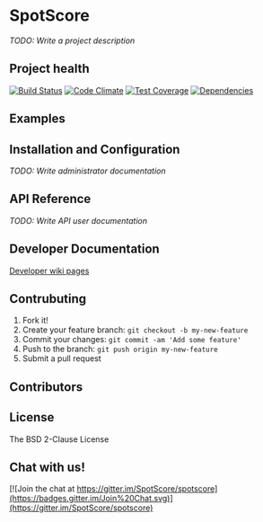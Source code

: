 # SpotScore

_TODO: Write a project description_

## Project health
[![Build Status](https://travis-ci.org/SpotScore/spotscore.svg?branch=master)](https://travis-ci.org/SpotScore/spotscore)
[![Code Climate](https://codeclimate.com/github/SpotScore/spotscore/badges/gpa.svg)](https://codeclimate.com/github/SpotScore/spotscore)
[![Test Coverage](https://codeclimate.com/github/SpotScore/spotscore/badges/coverage.svg)](https://codeclimate.com/github/SpotScore/spotscore/coverage)
[![Dependencies](https://david-dm.org/spotscore/spotscore.svg)](https://david-dm.org/spotscore/spotscore)


## Examples

## Installation and Configuration

_TODO: Write administrator documentation_

## API Reference

_TODO: Write API user documentation_

## Developer Documentation

[Developer wiki pages](https://github.com/SpotScore/spotscore/wiki#developer-help-topics)

## Contrubuting

1. Fork it!
2. Create your feature branch: `git checkout -b my-new-feature`
3. Commit your changes: `git commit -am 'Add some feature'`
4. Push to the branch: `git push origin my-new-feature`
5. Submit a pull request

## Contributors

## License

The BSD 2-Clause License


## Chat with us!

[![Join the chat at https://gitter.im/SpotScore/spotscore](https://badges.gitter.im/Join%20Chat.svg)](https://gitter.im/SpotScore/spotscore)
